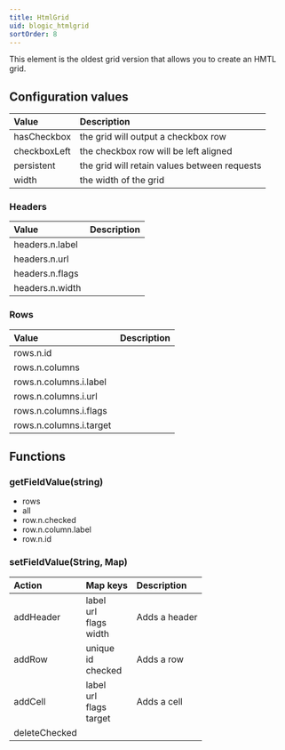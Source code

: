 ```yaml
---
title: HtmlGrid
uid: blogic_htmlgrid
sortOrder: 8
---
```


This element is the oldest grid version that allows you to create an HMTL grid.

## Configuration values

| Value         | Description                                  |
|:--------------|:---------------------------------------------|
|  hasCheckbox  | the grid will output a checkbox row          |
|  checkboxLeft | the checkbox row will be left aligned        |
|  persistent   | the grid will retain values between requests |
|  width        | the width of the grid                        |

### Headers

| Value           | Description |
|:----------------|:------------|
| headers.n.label |             |
| headers.n.url   |             |
| headers.n.flags |             |
| headers.n.width |             |

### Rows

| Value                   | Description |
|:------------------------|:------------|
| rows.n.id               |             |
| rows.n.columns          |             |
| rows.n.columns.i.label  |             |
| rows.n.columns.i.url    |             |
| rows.n.columns.i.flags  |             |
| rows.n.columns.i.target |             |

## Functions

### getFieldValue(string)

* rows
* all
* row.n.checked
* row.n.column.label
* row.n.id

### setFieldValue(String, Map)

| Action   | Map keys                           | Description   |
|:---------|:-----------------------------------|:--------------|
| addHeader| label<br/>url<br/>flags<br/>width  | Adds a header |
| addRow   | unique<br/>id<br/>checked          | Adds a row    |
| addCell  | label<br/>url<br/>flags<br/>target | Adds a cell   |
| deleteChecked |                               |               |
